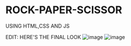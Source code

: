 # ROCK-PAPER-SCISSOR
USING HTML,CSS AND JS

EDIT: HERE'S THE FINAL LOOK
![image](https://github.com/tayyabaarooj/ROCK-PAPER-SCISSOR/assets/106014900/422d6ed5-8cd2-4282-b3a8-3f838058317b)
![image](https://github.com/tayyabaarooj/ROCK-PAPER-SCISSOR/assets/106014900/359bf7c9-e1ec-498a-9bd3-c34f61014dba)


